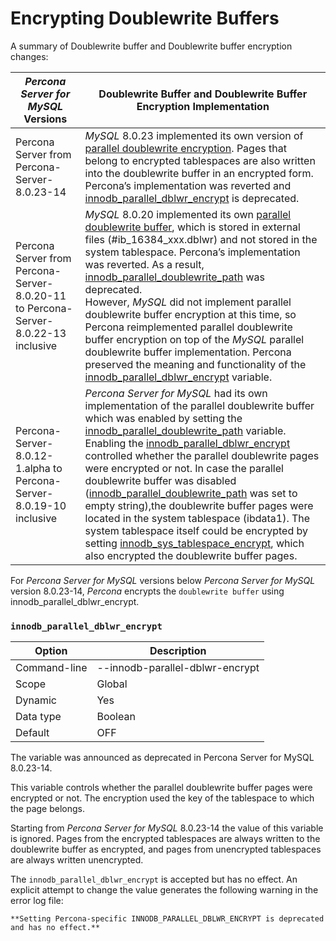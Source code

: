 # Encrypting Doublewrite Buffers

A summary of Doublewrite buffer and Doublewrite buffer encryption changes:

|_Percona Server for MySQL_ Versions| Doublewrite Buffer and Doublewrite Buffer Encryption Implementation|
|---|---|
|Percona Server from Percona-Server-8.0.23-14|_MySQL_ 8.0.23 implemented its own version of [parallel doublewrite encryption](https://dev.mysql.com/doc/refman/8.0/en/innodb-data-encryption.html#innodb-doublewrite-file-encryption). Pages that belong to encrypted tablespaces are also written into the doublewrite buffer in an encrypted form. Percona’s implementation was reverted and [innodb\_parallel\_dblwr\_encrypt](#innodb-parallel-dblwr-encrypt) is deprecated.|
|Percona Server from Percona-Server-8.0.20-11 to Percona-Server-8.0.22-13 inclusive|_MySQL_ 8.0.20 implemented its own [parallel doublewrite buffer](https://dev.mysql.com/doc/refman/8.0/en/innodb-doublewrite-buffer.html), which is stored in external files (#ib\_16384\_xxx.dblwr) and not stored in the system tablespace. Percona’s implementation was reverted. As a result, [innodb\_parallel\_doublewrite\_path](../performance/xtradb_performance_improvements_for_io-bound_highly-concurrent_workloads.html#innodb-parallel-doublewrite-path) was deprecated. <br> However, _MySQL_ did not implement parallel doublewrite buffer encryption at this time, so Percona reimplemented parallel doublewrite buffer encryption on top of the _MySQL_ parallel doublewrite buffer implementation. Percona preserved the meaning and functionality of the [innodb\_parallel\_dblwr\_encrypt](#innodb-parallel-dblwr-encrypt) variable. |
|Percona-Server-8.0.12-1.alpha to Percona-Server-8.0.19-10 inclusive|_Percona Server for MySQL_ had its own implementation of the parallel doublewrite buffer which was enabled by setting the [innodb\_parallel\_doublewrite\_path](../performance/xtradb_performance_improvements_for_io-bound_highly-concurrent_workloads.html#innodb-parallel-doublewrite-path) variable. <br> Enabling the [innodb\_parallel\_dblwr\_encrypt](#innodb-parallel-dblwr-encrypt) controlled whether the parallel doublewrite pages were encrypted or not. In case the parallel doublewrite buffer was disabled ([innodb\_parallel\_doublewrite\_path](../performance/xtradb_performance_improvements_for_io-bound_highly-concurrent_workloads.html#innodb-parallel-doublewrite-path) was set to empty string),the doublewrite buffer pages were located in the system tablespace (ibdata1). The system tablespace itself could be encrypted by setting [innodb\_sys\_tablespace\_encrypt](encrypting-system-tablespace.html#innodb-sys-tablespace-encrypt), which also encrypted the doublewrite buffer pages.|


For *Percona Server for MySQL* versions below *Percona Server for MySQL* version 8.0.23-14, *Percona* encrypts the `doublewrite buffer` using innodb_parallel_dblwr_encrypt.

### `innodb_parallel_dblwr_encrypt`

| Option       | Description                     |
|--------------|---------------------------------|
| Command-line | --innodb-parallel-dblwr-encrypt |
| Scope        | Global                          |
| Dynamic      | Yes                             |
| Data type    | Boolean                         |
| Default      | OFF                             |

The variable was announced as deprecated in Percona Server for MySQL 8.0.23-14.

This variable controls whether the parallel doublewrite buffer pages were encrypted or not. The encryption used the key of the tablespace to which the page belongs.

Starting from *Percona Server for MySQL* 8.0.23-14 the value of this variable is ignored. Pages from the encrypted tablespaces are always written to the doublewrite buffer as encrypted, and pages from unencrypted tablespaces are always written unencrypted.

The `innodb_parallel_dblwr_encrypt` is accepted but has no effect. An explicit attempt to change the value generates the following warning in the error log file:

```text
**Setting Percona-specific INNODB_PARALLEL_DBLWR_ENCRYPT is deprecated and has no effect.**
```
